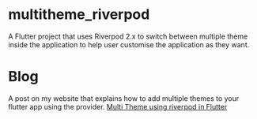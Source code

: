 # multitheme_riverpod

A Flutter project that uses Riverpod 2.x to switch between multiple theme inside the application to help user customise the application as they want. 

# Blog

A post on my website that explains how to add multiple themes to your flutter app using the provider.
[Multi Theme using riverpod in Flutter](https://capsistema.com.br/index.php/2023/10/06/multi-temas-usando-riverpod-no-flutter/)
